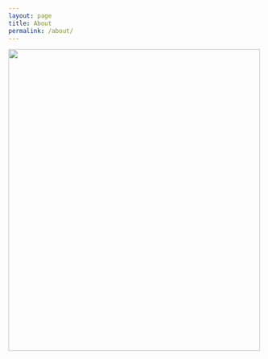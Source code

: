 ```yaml
---
layout: page
title: About
permalink: /about/
---
```


<!DOCTYPE html>
<html>
<body>

<img src="https://upload.wikimedia.org/wikipedia/commons/thumb/8/8e/Felipe_Massa_2009_Turkey.jpg/220px-Felipe_Massa_2009_Turkey.jpg" width="500" height="600">

</body>
</html>
